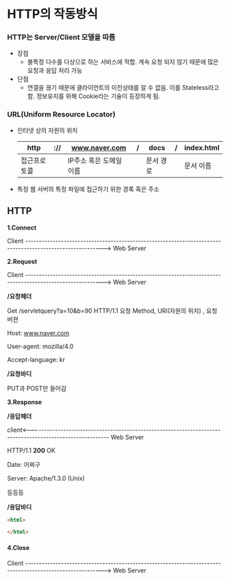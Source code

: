 # HTTP의 작동방식

### HTTP는 Server/Client 모델을 따름

* 장점
  * 불특정 다수를 다상으로 하는 서비스에 적합. 계속 요청 되지 않기 때문에 많은 요청과 응답 처리 가능
* 단점
  * 연결을 끊기 때문에 클라이언트의 이전상태를 알 수 없음. 이를 Stateless라고 함. 정보유지를 위해 Cookie라는 기술이 등장하게 됨.

### URL(Uniform Resource Locator)

* 인터넷 상의 자원의 위치

  | http         | ://  | www.naver.com           | /    | docs      | /    | index.html |
  | ------------ | ---- | ----------------------- | ---- | --------- | ---- | ---------- |
  | 접근프로토콜 |      | IP주소 혹은 도메일 이름 |      | 문서 경로 |      | 문서 이름  |

  

* 특정 웹 서버의 특정 파일에 접근하기 위한 경록 혹은 주소





## HTTP

**1.Connect**

Client ----------------------------------------------------------------------------------------------------------> Web Server

**2.Request**

Client ----------------------------------------------------------------------------------------------------------> Web Server

**/요청헤더**

Get /servletquery?a=10&b=90 HTTP/1.1     요청 Method, URI(자원의 위치) , 요청 버젼

Host: www.naver.com

User-agent: mozilla/4.0

Accept-language: kr

**/요청바디**

PUT과 POST만 들어감



**3.Response**

**/응답헤더**

client<---------------------------------------------------------------------------------------------------------- Web Server

HTTP/1.1 **200** OK

Date: 어쩌구

Server: Apache/1.3.0 (Unix)

등등등

**/응답바디**

```html
<html>

</html>
```



#### 4.Close

Client ----------------------------------------------------------------------------------------------------------> Web Server





